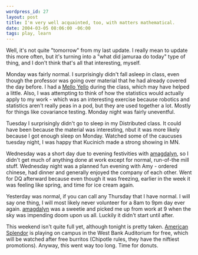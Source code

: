 ```yaml
--- 
wordpress_id: 27
layout: post
title: I'm very well acquainted, too, with matters mathematical.
date: 2004-03-05 08:06:00 -06:00
tags: play, learn
---
```

Well, it's not quite "tomorrow" from my last update.  I really mean to update this more often, but it's turning into a "what did jamuraa do today" type of thing, and I don't think that's all that interesting, myself.

Monday was fairly normal.  I surprisingly didn't fall asleep in class, even though the professor was going over material that he had already covered the day before.  I had a <a href="http://www.melloyello.com/">Mello Yello</a> during the class, which may have helped a little.  Also, I was attempting to think of how the statistics would actually apply to my work - which was an interesting exercise because robotics and statistics aren't really peas in a pod, but they are used together a lot.  Mostly for things like covariance testing.  Monday night was fairly uneventful.

Tuesday I surprisingly didn't go to sleep in my Distributed class.  It could have been because the material was interesting, nbut it was more likely because I got enough sleep on Monday.  Watched some of the caucuses tuesday night, I was happy that Kucinich made a strong showing in MN.

Wednesday was a short day due to evening festivities with <a href="http://amagdalyn.livejournal.com">amagdalyn</a>, so I didn't get much of anything done at work except for normal, run-of-the mill stuff.  Wednesday night was a planned fun evening with Amy - ordered chinese, had dinner and generally enjoyed the company of each other.  Went for DQ afterward because even though it was freezing, earlier in the week it was feeling like spring, and time for ice cream again.

Yesterday was normal, if you can call any Thursday that I have normal.  I will say one thing, I will most likely never volunteer for a 8am to 9pm day ever again.  <a href="http://amagdalyn.livejournal.com">amagdalyn</a> was a sweetie and picked me up from work at 9 when the sky was impending doom upon us all.  Luckily it didn't start until after.

This weekend isn't quite full yet, although tonight is pretty taken.  <a href="http://www.imdb.com/title/tt0305206/">American Splendor</a> is playing on campus in the West Bank Auditorium for free, which will be watched after free burritos (Chipotle rules, they have the niftiest promotions).  Anyway, this went way too long.  Time for donuts.
